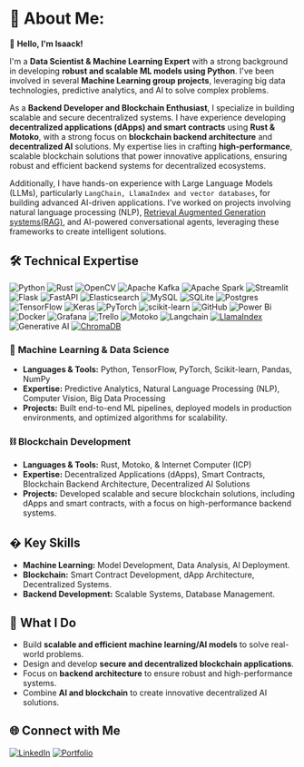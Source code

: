 # 💫 About Me:
👋 **Hello, I'm Isaack!**  

I'm a **Data Scientist & Machine Learning Expert** with a strong background in developing **robust and scalable ML models using Python**. I've been involved in several **Machine Learning group projects**, leveraging big data technologies, predictive analytics, and AI to solve complex problems.  

As a **Backend Developer and Blockchain Enthusiast**, I specialize in building scalable and secure decentralized systems. I have experience developing **decentralized applications (dApps) and smart contracts** using **Rust & Motoko**, with a strong focus on **blockchain backend architecture** and **decentralized AI** solutions. My expertise lies in crafting **high-performance**, scalable blockchain solutions that power innovative applications, ensuring robust and efficient backend systems for decentralized ecosystems.

Additionally, I have hands-on experience with Large Language Models (LLMs), particularly `LangChain, LlamaIndex and vector databases`, for building advanced AI-driven applications. I’ve worked on projects involving natural language processing (NLP), [Retrieval Augmented Generation systems(RAG)](https://github.com/derak-isaack/Stanchart-RAG-app), and AI-powered conversational agents, leveraging these frameworks to create intelligent solutions.

## 🛠️ **Technical Expertise**
![Python](https://img.shields.io/badge/python-3670A0?style=plastic&logo=python&logoColor=ffdd54) ![Rust](https://img.shields.io/badge/rust-%23000000.svg?style=plastic&logo=rust&logoColor=white) ![OpenCV](https://img.shields.io/badge/opencv-%23white.svg?style=plastic&logo=opencv&logoColor=white) ![Apache Kafka](https://img.shields.io/badge/Apache%20Kafka-000?style=plastic&logo=apachekafka) ![Apache Spark](https://img.shields.io/badge/Apache%20Spark-FDEE21?style=plastic&logo=apachespark&logoColor=black) ![Streamlit](https://img.shields.io/badge/Streamlit-%23FE4B4B.svg?style=plastic&logo=streamlit&logoColor=white) ![Flask](https://img.shields.io/badge/flask-%23000.svg?style=plastic&logo=flask&logoColor=white) ![FastAPI](https://img.shields.io/badge/FastAPI-005571?style=plastic&logo=fastapi) ![Elasticsearch](https://img.shields.io/badge/elasticsearch-%230377CC.svg?style=plastic&logo=elasticsearch&logoColor=white) ![MySQL](https://img.shields.io/badge/mysql-4479A1.svg?style=plastic&logo=mysql&logoColor=white) ![SQLite](https://img.shields.io/badge/sqlite-%2307405e.svg?style=plastic&logo=sqlite&logoColor=white) ![Postgres](https://img.shields.io/badge/postgres-%23316192.svg?style=plastic&logo=postgresql&logoColor=white) ![TensorFlow](https://img.shields.io/badge/TensorFlow-%23FF6F00.svg?style=plastic&logo=TensorFlow&logoColor=white) ![Keras](https://img.shields.io/badge/Keras-%23D00000.svg?style=plastic&logo=Keras&logoColor=white) ![PyTorch](https://img.shields.io/badge/PyTorch-%23EE4C2C.svg?style=plastic&logo=PyTorch&logoColor=white) ![scikit-learn](https://img.shields.io/badge/scikit--learn-%23F7931E.svg?style=plastic&logo=scikit-learn&logoColor=white) ![GitHub](https://img.shields.io/badge/github-%23121011.svg?style=plastic&logo=github&logoColor=white) ![Power Bi](https://img.shields.io/badge/power_bi-F2C811?style=plastic&logo=powerbi&logoColor=black) ![Docker](https://img.shields.io/badge/docker-%230db7ed.svg?style=plastic&logo=docker&logoColor=white) ![Grafana](https://img.shields.io/badge/grafana-%23F46800.svg?style=plastic&logo=grafana&logoColor=white) ![Trello](https://img.shields.io/badge/Trello-%23026AA7.svg?style=plastic&logo=Trello&logoColor=white)
![Motoko](https://img.shields.io/badge/Motoko-FF3B81?style=for-the-badge&logo=motoko&logoColor=white) ![Langchain](https://img.shields.io/badge/LangChain-%230075C1.svg?style=for-the-badge&logo=langchain&logoColor=white) [![LlamaIndex](https://img.shields.io/badge/LlamaIndex-%2300A67E.svg?style=for-the-badge&logo=llamaindex&logoColor=white)](https://github.com/jerryjliu/llama_index) ![Generative AI](https://img.shields.io/badge/Generative%20AI-%23FF4500.svg?style=for-the-badge&logo=openai&logoColor=white) [![ChromaDB](https://img.shields.io/badge/ChromaDB-%230099CC.svg?style=for-the-badge&logo=chroma&logoColor=white)](https://github.com/chroma-core/chroma)



### 🤖 **Machine Learning & Data Science**
- **Languages & Tools:** Python, TensorFlow, PyTorch, Scikit-learn, Pandas, NumPy
- **Expertise:** Predictive Analytics, Natural Language Processing (NLP), Computer Vision, Big Data Processing
- **Projects:** Built end-to-end ML pipelines, deployed models in production environments, and optimized algorithms for scalability.

### ⛓️ **Blockchain Development**
- **Languages & Tools:** Rust, Motoko, & Internet Computer (ICP)
- **Expertise:** Decentralized Applications (dApps), Smart Contracts, Blockchain Backend Architecture, Decentralized AI Solutions
- **Projects:** Developed scalable and secure blockchain solutions, including dApps and smart contracts, with a focus on high-performance backend systems.

## � **Key Skills**
- **Machine Learning:** Model Development, Data Analysis, AI Deployment.
- **Blockchain:** Smart Contract Development, dApp Architecture, Decentralized Systems.
- **Backend Development:** Scalable Systems, Database Management.

## 🚀 **What I Do**
- Build **scalable and efficient machine learning/AI models** to solve real-world problems.
- Design and develop **secure and decentralized blockchain applications**.
- Focus on **backend architecture** to ensure robust and high-performance systems.
- Combine **AI and blockchain** to create innovative decentralized AI solutions.


## 🌐 **Connect with Me**
[![LinkedIn](https://img.shields.io/badge/LinkedIn-0077B5?style=for-the-badge&logo=linkedin&logoColor=white)](https://www.linkedin.com/in/isaackodhiamboodera/)
[![Portfolio](https://img.shields.io/badge/Portfolio-FF5722?style=for-the-badge&logo=google-chrome&logoColor=white)](https://isaack-odera.carrd.co/)

